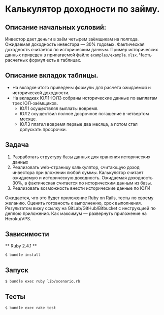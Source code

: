 # Калькулятор доходности по займу.

## Описание начальных условий:

Инвестор дает деньги в заём четырем заёмщикам на полгода. Ожидаемая доходность
инвестора — 30% годовых. Фактическая доходность считается по историческим
данным. Пример исторических данных приведен в прилагаемой файле
`examples/example.xlsx`. Часть расчетных формул есть в таблицах.

## Описание вкладок таблицы.

* На вкладке итого приведены формулы для расчета ожидаемой и исторической
доходности.
* На вкладках ЮЛ1-ЮЛ3 собраны исторические данные по выплатам трех ЮЛ-заёмщиков.
  * ЮЛ1 осуществлял выплаты вовремя.
  * ЮЛ2 осуществил полное досрочное погашение в четвертом месяце.
  * ЮЛ3 платил вовремя первые два месяца, а потом стал допускать просрочки.

## Задача

1. Разработать структуру базы данных для хранения исторических данных
2. Реализовать web-страницу калькулятор, считающую доход инвестора при вложении
любой суммы. Калькулятор считает ожидаемую и историческую доходность. Ожидаемая
доходность 30%, а фактическая считается по историческим данным из базы.
3. Реализовать возможность внести исторические данные по ЮЛ4

Ожидается, что это будет приложение Ruby on Rails, тесты по своему желанию.
Оценить готовность к выполнению, срок выполнения. Результатом вижу ссылку
на GitLab/GitHub/Bitbucket с инструкцией по деплою приложения. Как максимум —
развернуть приложение на Heroku/VPS.

## Зависимости

** Ruby 2.4.1 **

`$ bundle install`

## Запуск

`$ bundle exec ruby lib/scenario.rb`

## Тесты

`$ bundle exec rake test`
